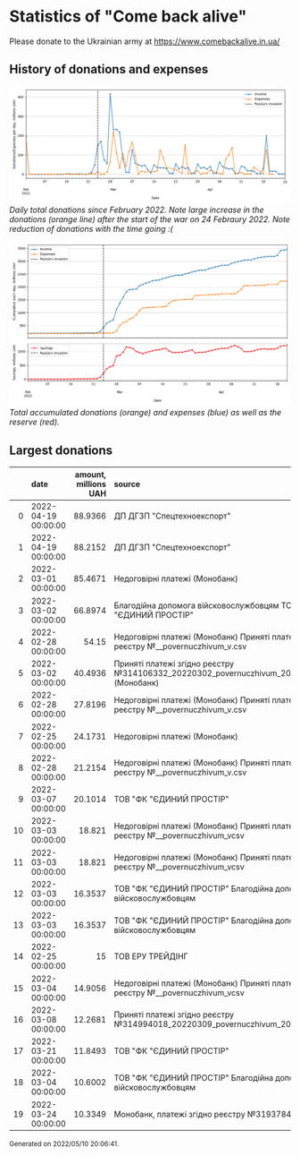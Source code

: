 # Statistics of "Come back alive"

Please donate to the Ukrainian army at https://www.comebackalive.in.ua/

## History of donations and expenses

![](figs/daily.png)
_Daily total donations since February 2022._
_Note large increase in the donations (orange line) after the start of the war on 24 Febraury 2022._
_Note reduction of donations with the time going :(_ 


![](figs/daily_cum.png)
_Total accumulated donations (orange) and expenses (blue) as well as the reserve (red)._

## Largest donations

|    | date                |   amount, millions UAH | source                                                                                      |
|---:|:--------------------|-----------------------:|:--------------------------------------------------------------------------------------------|
|  0 | 2022-04-19 00:00:00 |                88.9366 | ДП ДГЗП "Спецтехноекспорт"                                                                  |
|  1 | 2022-04-19 00:00:00 |                88.2152 | ДП ДГЗП "Спецтехноекспорт"                                                                  |
|  2 | 2022-03-01 00:00:00 |                85.4671 | Недоговірні платежі (Монобанк)                                                              |
|  3 | 2022-03-02 00:00:00 |                66.8974 | Благодійна допомога війсковослужбовцям  ТОВ "ФК "ЄДИНИЙ ПРОСТІР"                            |
|  4 | 2022-02-28 00:00:00 |                54.15   | Недоговірні платежі (Монобанк) Приняті платежі згідно реєстру №__povernuczhivum_v.csv       |
|  5 | 2022-03-02 00:00:00 |                40.4936 | Приняті платежі згідно реєстру №314106332_20220302_povernuczhivum_20220301v1.csv (Монобанк) |
|  6 | 2022-02-28 00:00:00 |                27.8196 | Недоговірні платежі (Монобанк) Приняті платежі згідно реєстру №__povernuczhivum_v.csv       |
|  7 | 2022-02-25 00:00:00 |                24.1731 | Недоговірні платежі (Монобанк)                                                              |
|  8 | 2022-02-28 00:00:00 |                21.2154 | Недоговірні платежі (Монобанк) Приняті платежі згідно реєстру №__povernuczhivum_v.csv       |
|  9 | 2022-03-07 00:00:00 |                20.1014 | ТОВ "ФК "ЄДИНИЙ ПРОСТІР"                                                                    |
| 10 | 2022-03-03 00:00:00 |                18.821  | Недоговірні платежі (Монобанк) Приняті платежі згідно реєстру №__povernuczhivum_vcsv        |
| 11 | 2022-03-03 00:00:00 |                18.821  | Недоговірні платежі (Монобанк) Приняті платежі згідно реєстру №__povernuczhivum_vcsv        |
| 12 | 2022-03-03 00:00:00 |                16.3537 | ТОВ "ФК "ЄДИНИЙ ПРОСТІР" Благодійна допомога війсковослужбовцям                             |
| 13 | 2022-03-03 00:00:00 |                16.3537 | ТОВ "ФК "ЄДИНИЙ ПРОСТІР" Благодійна допомога війсковослужбовцям                             |
| 14 | 2022-02-25 00:00:00 |                15      | ТОВ ЕРУ ТРЕЙДІНГ                                                                            |
| 15 | 2022-03-04 00:00:00 |                14.9056 | Недоговірні платежі (Монобанк) Приняті платежі згідно реєстру №__povernuczhivum_vcsv        |
| 16 | 2022-03-08 00:00:00 |                12.2681 | Приняті платежі згідно реєстру №314994018_20220309_povernuczhivum_20220304v1.csv            |
| 17 | 2022-03-21 00:00:00 |                11.8493 | ТОВ "ФК "ЄДИНИЙ ПРОСТІР"                                                                    |
| 18 | 2022-03-04 00:00:00 |                10.6002 | ТОВ "ФК "ЄДИНИЙ ПРОСТІР" Благодійна допомога війсковослужбовцям                             |
| 19 | 2022-03-24 00:00:00 |                10.3349 | Монобанк, платежі згідно реєстру №319378437_20220324                                        |

<p><small>Generated on 2022/05/10 20:06:41.</small></p>
